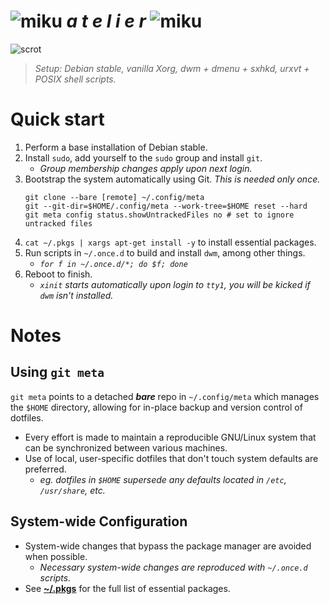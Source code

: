 [scrot]: https://i.imgur.com/0peU7Ia.png
[miku]: https://i.imgur.com/Nr7HV9a.png
# ![miku] _a t e l i e r_ ![miku]
![scrot]
> _Setup: Debian stable, vanilla Xorg, dwm + dmenu + sxhkd, urxvt + POSIX shell scripts._

# Quick start
1. Perform a base installation of Debian stable.
2. Install `sudo`, add yourself to the `sudo` group and install `git`.
	* _Group membership changes apply upon next login._
3. Bootstrap the system automatically using Git. _This is needed only once._
	```shell
	git clone --bare [remote] ~/.config/meta
	git --git-dir=$HOME/.config/meta --work-tree=$HOME reset --hard
	git meta config status.showUntrackedFiles no # set to ignore untracked files
	```
4. `cat ~/.pkgs | xargs apt-get install -y` to install essential packages.
5. Run scripts in `~/.once.d` to build and install `dwm`, among other things.
	* _`for f in ~/.once.d/*; do $f; done`_
6. Reboot to finish.
	* _`xinit` starts automatically upon login to `tty1`, you will be kicked if `dwm` isn't installed._

# Notes
## Using `git meta`
`git meta` points to a detached _**bare**_ repo in `~/.config/meta` which manages the `$HOME` directory, allowing for in-place backup and version control of dotfiles.

* Every effort is made to maintain a reproducible GNU/Linux system that can be synchronized between various machines.
* Use of local, user-specific dotfiles that don't touch system defaults are preferred.
	* _eg. dotfiles in `$HOME` supersede any defaults located in `/etc`, `/usr/share`, etc._

## System-wide Configuration
* System-wide changes that bypass the package manager are avoided when possible.
	* _Necessary system-wide changes are reproduced with `~/.once.d` scripts._
* See __[~/.pkgs](.pkgs)__ for the full list of essential packages.
